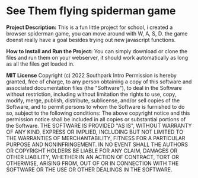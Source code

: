 # See Them flying spiderman game
**Project Description:**
This is a fun little project for school, i created a browser spiderman game, you can move around with W, A, S, D. the game doenst really have a goal besides trying out new javascript functions.

**How to Install and Run the Project:**
You can simply download or clone the files and run them on your webserver, it should work automatically as long as all the files get loaded in.


**MIT License**
Copyright (c) 2022 Southpark Intro
Permission is hereby granted, free of charge, to any person obtaining a copy
of this software and associated documentation files (the "Software"), to deal
in the Software without restriction, including without limitation the rights
to use, copy, modify, merge, publish, distribute, sublicense, and/or sell
copies of the Software, and to permit persons to whom the Software is
furnished to do so, subject to the following conditions:
The above copyright notice and this permission notice shall be included in all
copies or substantial portions of the Software.
THE SOFTWARE IS PROVIDED "AS IS", WITHOUT WARRANTY OF ANY KIND, EXPRESS OR
IMPLIED, INCLUDING BUT NOT LIMITED TO THE WARRANTIES OF MERCHANTABILITY,
FITNESS FOR A PARTICULAR PURPOSE AND NONINFRINGEMENT. IN NO EVENT SHALL THE
AUTHORS OR COPYRIGHT HOLDERS BE LIABLE FOR ANY CLAIM, DAMAGES OR OTHER
LIABILITY, WHETHER IN AN ACTION OF CONTRACT, TORT OR OTHERWISE, ARISING FROM,
OUT OF OR IN CONNECTION WITH THE SOFTWARE OR THE USE OR OTHER DEALINGS IN THE
SOFTWARE.
